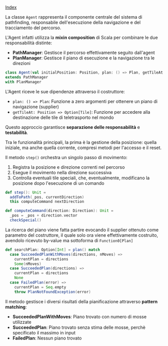 [Index](../index.md)

La classe `Agent` rappresenta il componente centrale del sistema di pathfinding, responsabile dell'esecuzione della 
navigazione e del tracciamento del percorso.

L'Agent infatti utilizza la **mixin composition** di Scala per combinare le due responsabilità distinte:
- **PathManager**: Gestisce il percorso effettivamente seguito dall'agent
- **PlanManager**: Gestisce il piano di esecuzione e la navigazione tra le direzioni

```scala
class Agent(val initialPosition: Position, plan: () => Plan, getTileAt: Position => Option[Tile])
extends PathManager
with PlanManager
```

L'Agent riceve le sue dipendenze attraverso il costruttore:
- `plan: () => Plan`: Funzione a zero argomenti per ottenere un piano di navigazione (supplier)
- `getTileAt: Position => Option[Tile]`: Funzione per accedere alla destinazione delle tile di teletrasporto nel mondo

Questo approccio garantisce **separazione delle responsabilità** e **testabilità**.

Tra le funzionalità principali, la prima è la gestione della posizione: quella iniziale, ma anche quella corrente, 
compresi metodi per l'accesso e il reset.

Il metodo `step()` orchestra un singolo passo di movimento:
1. Registra la posizione e direzione correnti nel percorso
2. Esegue il movimento nella direzione successiva
3. Controlla eventuali tile speciali, che, eventualmente, modificano la posizione dopo l'esecuzione di un comando

```scala
def step(): Unit = 
  addToPath(_pos, currentDirection)
  this computeCommand nextDirection

def computeCommand(direction: Direction): Unit =
  _pos = _pos + direction.vector
  checkSpecial()
```

La ricerca del piano viene fatta partire evocando il supplier ottenuto come parametro del costruttore, il quale solo ora
viene effettivamente costruito, avendolo ricevuto by-value ma sottoforma di `Function0[Plan]`
```scala
def searchPlan: Option[Int] = plan() match
  case SucceededPlanWithMoves(directions, nMoves) =>
    currentPlan = directions
    Some(nMoves)
  case SucceededPlan(directions) =>
    currentPlan = directions
    None
  case FailedPlan(error) =>
    currentPlan = Seq.empty
    throw PlanNotFoundException(error)
```


Il metodo gestisce i diversi risultati della pianificazione attraverso **pattern matching**:
- **SucceededPlanWithMoves**: Piano trovato con numero di mosse utilizzate
- **SucceededPlan**: Piano trovato senza stima delle mosse, perchè specificato il massimo in input
- **FailedPlan**: Nessun piano trovato


